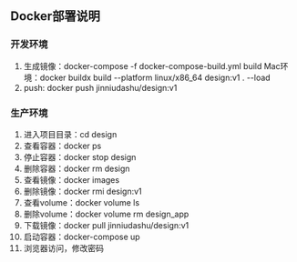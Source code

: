 ## Docker部署说明
### 开发环境
1. 生成镜像：docker-compose -f docker-compose-build.yml build
   Mac环境：docker buildx build --platform linux/x86_64 design:v1 . --load
2. push: docker push jinniudashu/design:v1
### 生产环境
1. 进入项目目录：cd design
2. 查看容器：docker ps
3. 停止容器：docker stop design
4. 删除容器：docker rm design
5. 查看镜像：docker images
6. 删除镜像：docker rmi design:v1
7. 查看volume：docker volume ls
8. 删除volume：docker volume rm design_app
9. 下载镜像：docker pull jinniudashu/design:v1
10. 启动容器：docker-compose up
11. 浏览器访问，修改密码